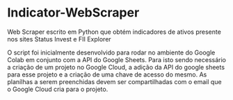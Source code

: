 # Indicator-WebScraper
Web Scraper escrito em Python que obtém indicadores de ativos presente nos sites Status Invest e FII Explorer

O script foi inicialmente desenvolvido para rodar no ambiente do Google Colab em conjunto com a API do Google Sheets. Para isto sendo necessário a criação de um projeto no Google Cloud, a adição da API do google sheets para esse projeto e a criação de uma chave de acesso do mesmo. As planílhas a serem preenchidas devem ser compartilhadas com o email que o Google Cloud cria para o projeto.
